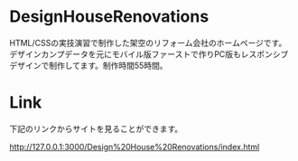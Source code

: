 # DesignHouseRenovations
HTML/CSSの実技演習で制作した架空のリフォーム会社のホームページです。デザインカンプデータを元にモバイル版ファーストで作りPC版もレスポンシブデザインで制作してます。制作時間55時間。
# Link
下記のリンクからサイトを見ることができます。

http://127.0.0.1:3000/Design%20House%20Renovations/index.html

